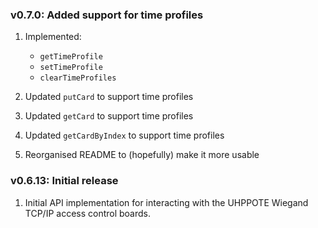 ### v0.7.0: Added support for time profiles

1. Implemented:
   - `getTimeProfile`
   - `setTimeProfile`
   - `clearTimeProfiles`

2. Updated `putCard` to support time profiles
3. Updated `getCard` to support time profiles
4. Updated `getCardByIndex` to support time profiles
5. Reorganised README to (hopefully) make it more usable


### v0.6.13: Initial release

1. Initial API implementation for interacting with the UHPPOTE Wiegand TCP/IP access control boards.


